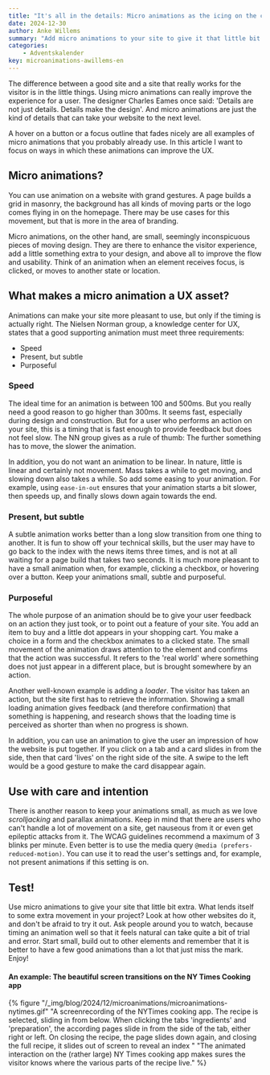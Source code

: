 ```yaml
---
title: "It's all in the details: Micro animations as the icing on the cake"
date: 2024-12-30
author: Anke Willems
summary: "Add micro animations to your site to give it that little bit extra."
categories:
    - Adventskalender
key: microanimations-awillems-en
---
```



The difference between a good site and a site that really works for the visitor is in the little things. Using micro animations can really improve the experience for a user. The designer Charles Eames once said: 'Details are not just details. Details make the design'. And micro animations are just the kind of details that can take your website to the next level.

A hover on a button or a focus outline that fades nicely are all examples of micro animations that you probably already use. In this article I want to focus on ways in which these animations can improve the UX.

## Micro animations?

You can use animation on a website with grand gestures. A page builds a grid in masonry, the background has all kinds of moving parts or the logo comes flying in on the homepage. There may be use cases for this movement, but that is more in the area of ​​branding.

Micro animations, on the other hand, are small, seemingly inconspicuous pieces of moving design. They are there to enhance the visitor experience, add a little something extra to your design, and above all to improve the flow and usability. Think of an animation when an element receives focus, is clicked, or moves to another state or location.

## What makes a micro animation a UX asset?

Animations can make your site more pleasant to use, but only if the timing is actually right. The Nielsen Norman group, a knowledge center for UX, states that a good supporting animation must meet three requirements:

- Speed
- Present, but subtle
- Purposeful

### Speed

The ideal time for an animation is between 100 and 500ms. But you really need a good reason to go higher than 300ms. It seems fast, especially during design and construction. But for a user who performs an action on your site, this is a timing that is fast enough to provide feedback but does not feel slow. The NN group gives as a rule of thumb: The further something has to move, the slower the animation.

In addition, you do not want an animation to be linear. In nature, little is linear and certainly not movement. Mass takes a while to get moving, and slowing down also takes a while. So add some easing to your animation. For example, using `ease-in-out` ensures that your animation starts a bit slower, then speeds up, and finally slows down again towards the end.

### Present, but subtle

A subtle animation works better than a long slow transition from one thing to another. It is fun to show off your technical skills, but the user may have to go back to the index with the news items three times, and is not at all waiting for a page build that takes two seconds. It is much more pleasant to have a small animation when, for example, clicking a checkbox, or hovering over a button. Keep your animations small, subtle and purposeful.

### Purposeful

The whole purpose of an animation should be to give your user feedback on an action they just took, or to point out a feature of your site. You add an item to buy and a little dot appears in your shopping cart. You make a choice in a form and the checkbox animates to a clicked state. The small movement of the animation draws attention to the element and confirms that the action was successful. It refers to the 'real world' where something does not just appear in a different place, but is brought somewhere by an action.

Another well-known example is adding a _loader_. The visitor has taken an action, but the site first has to retrieve the information. Showing a small loading animation gives feedback (and therefore confirmation) that something is happening, and research shows that the loading time is perceived as shorter than when no progress is shown.

In addition, you can use an animation to give the user an impression of how the website is put together. If you click on a tab and a card slides in from the side, then that card 'lives' on the right side of the site. A swipe to the left would be a good gesture to make the card disappear again.

## Use with care and intention

There is another reason to keep your animations small, as much as we love _scrolljacking_ and parallax animations. Keep in mind that there are users who can't handle a lot of movement on a site, get nauseous from it or even get epileptic attacks from it. The WCAG guidelines recommend a maximum of 3 blinks per minute. Even better is to use the media query `@media (prefers-reduced-motion)`. You can use it to read the user's settings and, for example, not present animations if this setting is on.

## Test!

Use micro animations to give your site that little bit extra. What lends itself to some extra movement in your project? Look at how other websites do it, and don't be afraid to try it out. Ask people around you to watch, because timing an animation well so that it feels natural can take quite a bit of trial and error. Start small, build out to other elements and remember that it is better to have a few good animations than a lot that just miss the mark. Enjoy!



#### An example: The beautiful screen transitions on the NY Times Cooking app

{% figure "/_img/blog/2024/12/microanimations/microanimations-nytimes.gif" "A screenrecording of the NYTimes cooking app. The recipe is selected, sliding in from below. When clicking the tabs 'ingredients' and 'preparation', the according pages slide in from the side of the tab, either right or left. On closing the recipe, the page slides down again, and closing the full recipe, it slides out of screen to reveal an index " "The animated interaction on the (rather large) NY Times cooking app makes sures the visitor knows where the various parts of the recipe live." %}

